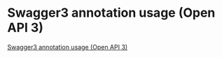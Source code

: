 # Swagger3 annotation usage (Open API 3)
[Swagger3 annotation usage (Open API 3)](https://aiwithcloud.com/2022/09/19/swagger3_annotation_usage_open_api_3/)